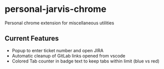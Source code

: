 # personal-jarvis-chrome

Personal chrome extension for miscellaneous utilities

## Current Features

- Popup to enter ticket number and open JIRA
- Automatic cleanup of GitLab links opened from vscode
- Colored Tab counter in badge text to keep tabs within limit (blue vs red)